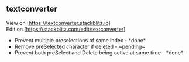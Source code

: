 ## textconverter

View on [https://textconverter.stackblitz.io]  
Edit on [https://stackblitz.com/edit/textconverter]  
<ul>
<li>Prevent multiple preselections of same index - *done*</li>
<li>Remove preSelected character if deleted - ~pending~ </li>
<li>Prevent both preSelect and Delete being active at same time - *done*</li>
</ul>